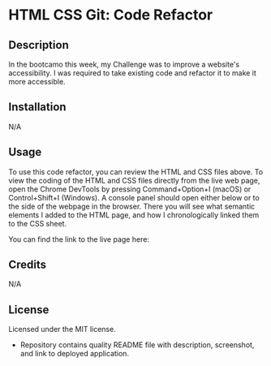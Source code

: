 # HTML CSS Git: Code Refactor

## Description

In the bootcamo this week, my Challenge was to improve a website's accessibility. I was required to take existing code and refactor it to make it more accessible.

## Installation

N/A

## Usage

To use this code refactor, you can review the HTML and CSS files above. To view the coding of the HTML and CSS files directly from the live web page, open the Chrome DevTools by pressing Command+Option+I (macOS) or Control+Shift+I (Windows). A console panel should open either below or to the side of the webpage in the browser. There you will see what semantic elements I added to the HTML page, and how I chronologically linked them to the CSS sheet.

You can find the link to the live page here: 

## Credits

N/A 

## License

Licensed under the MIT license.

* Repository contains quality README file with description, screenshot, and link to deployed application.
